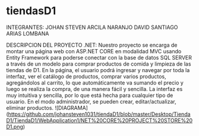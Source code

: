 # tiendasD1

INTEGRANTES:
JOHAN STEVEN ARCILA NARANJO
DAVID SANTIAGO ARIAS LOMBANA

DESCRIPCION DEL PROYECTO .NET:
Nuestro proyecto se encarga de montar una página web con ASP.NET CORE en modalidad MVC usando Entity Framework para poderse conectar con la base de datos SQL SERVER a través de un modelo para comprar productos de comida y limpieza de las tiendas de D1. En la página, el usuario podrá ingresar y navegar por toda la interfaz, ver el catálogo de productos, comprar varios productos, agregándolos al carrito, lo que automáticamente va sumando el precio y luego se realiza la compra, de una manera fácil y sencilla. La interfaz es muy intuitiva y sencilla, por lo que está hecha para cualquier tipo de usuario. En el modo administrador, se pueden crear, editar/actualizar, eliminar productos. 
![DIAGRAMA]
(https://github.com/johansteven1031/tiendaD1/blob/master/Desktop/TiendaD1/TiendaD1/WebApplication1/NET%20CORE%20PROJECT%20STORE%20D1.png)
